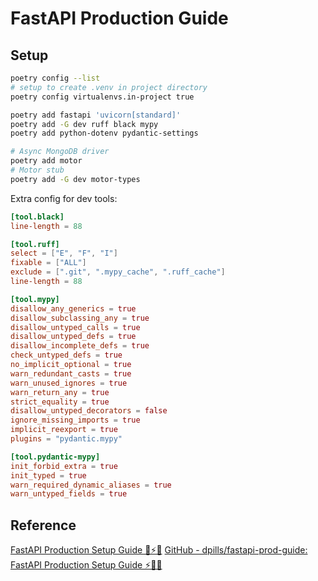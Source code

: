 # FastAPI Production Guide

## Setup

```bash
poetry config --list
# setup to create .venv in project directory
poetry config virtualenvs.in-project true

poetry add fastapi 'uvicorn[standard]'
poetry add -G dev ruff black mypy
poetry add python-dotenv pydantic-settings

# Async MongoDB driver
poetry add motor
# Motor stub
poetry add -G dev motor-types
```

Extra config for dev tools:

```toml
[tool.black]
line-length = 88

[tool.ruff]
select = ["E", "F", "I"]
fixable = ["ALL"]
exclude = [".git", ".mypy_cache", ".ruff_cache"]
line-length = 88

[tool.mypy]
disallow_any_generics = true
disallow_subclassing_any = true
disallow_untyped_calls = true
disallow_untyped_defs = true
disallow_incomplete_defs = true
check_untyped_defs = true
no_implicit_optional = true
warn_redundant_casts = true
warn_unused_ignores = true
warn_return_any = true
strict_equality = true
disallow_untyped_decorators = false
ignore_missing_imports = true
implicit_reexport = true
plugins = "pydantic.mypy"

[tool.pydantic-mypy]
init_forbid_extra = true
init_typed = true
warn_required_dynamic_aliases = true
warn_untyped_fields = true
```

## Reference

[FastAPI Production Setup Guide 🏁⚡️🚀](https://dev.to/dpills/fastapi-production-setup-guide-1hhh)
[GitHub - dpills/fastapi-prod-guide: FastAPI Production Setup Guide ⚡️🚀🏁](https://github.com/dpills/fastapi-prod-guide)
